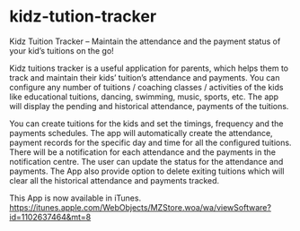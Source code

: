 # kidz-tution-tracker
Kidz Tuition Tracker – Maintain the attendance and the payment status of your kid’s tuitions on the go!

Kidz tuitions tracker is a useful application for parents, which helps them to track and maintain their kids’ tuition’s attendance and payments. You can configure any number of tuitions / coaching classes / activities of the kids like educational tuitions, dancing, swimming, music, sports, etc. The app will display the pending and historical attendance, payments of the tuitions.

You can create tuitions for the kids and set the timings, frequency and the payments schedules. The app will automatically create the attendance, payment records for the specific day and time for all the configured tuitions. There will be a notification for each attendance and the payments in the notification centre. The user can update the status for the attendance and payments. The App also provide option to delete exiting tuitions which will clear all the historical attendance and payments tracked.

This App is now available in iTunes. https://itunes.apple.com/WebObjects/MZStore.woa/wa/viewSoftware?id=1102637464&mt=8
